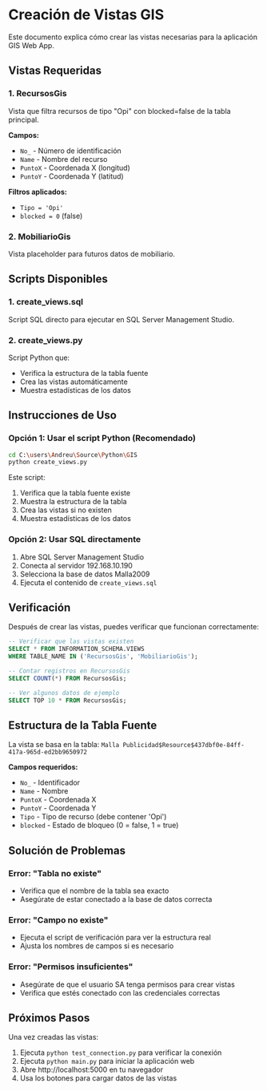 # Creación de Vistas GIS

Este documento explica cómo crear las vistas necesarias para la aplicación GIS Web App.

## Vistas Requeridas

### 1. RecursosGis
Vista que filtra recursos de tipo "Opi" con blocked=false de la tabla principal.

**Campos:**
- `No_` - Número de identificación
- `Name` - Nombre del recurso
- `PuntoX` - Coordenada X (longitud)
- `PuntoY` - Coordenada Y (latitud)

**Filtros aplicados:**
- `Tipo = 'Opi'`
- `blocked = 0` (false)

### 2. MobiliarioGis
Vista placeholder para futuros datos de mobiliario.

## Scripts Disponibles

### 1. create_views.sql
Script SQL directo para ejecutar en SQL Server Management Studio.

### 2. create_views.py
Script Python que:
- Verifica la estructura de la tabla fuente
- Crea las vistas automáticamente
- Muestra estadísticas de los datos

## Instrucciones de Uso

### Opción 1: Usar el script Python (Recomendado)

```bash
cd C:\users\Andreu\Source\Python\GIS
python create_views.py
```

Este script:
1. Verifica que la tabla fuente existe
2. Muestra la estructura de la tabla
3. Crea las vistas si no existen
4. Muestra estadísticas de los datos

### Opción 2: Usar SQL directamente

1. Abre SQL Server Management Studio
2. Conecta al servidor 192.168.10.190
3. Selecciona la base de datos Malla2009
4. Ejecuta el contenido de `create_views.sql`

## Verificación

Después de crear las vistas, puedes verificar que funcionan correctamente:

```sql
-- Verificar que las vistas existen
SELECT * FROM INFORMATION_SCHEMA.VIEWS 
WHERE TABLE_NAME IN ('RecursosGis', 'MobiliarioGis');

-- Contar registros en RecursosGis
SELECT COUNT(*) FROM RecursosGis;

-- Ver algunos datos de ejemplo
SELECT TOP 10 * FROM RecursosGis;
```

## Estructura de la Tabla Fuente

La vista se basa en la tabla:
`Malla Publicidad$Resource$437dbf0e-84ff-417a-965d-ed2bb9650972`

**Campos requeridos:**
- `No_` - Identificador
- `Name` - Nombre
- `PuntoX` - Coordenada X
- `PuntoY` - Coordenada Y
- `Tipo` - Tipo de recurso (debe contener 'Opi')
- `blocked` - Estado de bloqueo (0 = false, 1 = true)

## Solución de Problemas

### Error: "Tabla no existe"
- Verifica que el nombre de la tabla sea exacto
- Asegúrate de estar conectado a la base de datos correcta

### Error: "Campo no existe"
- Ejecuta el script de verificación para ver la estructura real
- Ajusta los nombres de campos si es necesario

### Error: "Permisos insuficientes"
- Asegúrate de que el usuario SA tenga permisos para crear vistas
- Verifica que estés conectado con las credenciales correctas

## Próximos Pasos

Una vez creadas las vistas:

1. Ejecuta `python test_connection.py` para verificar la conexión
2. Ejecuta `python main.py` para iniciar la aplicación web
3. Abre http://localhost:5000 en tu navegador
4. Usa los botones para cargar datos de las vistas

